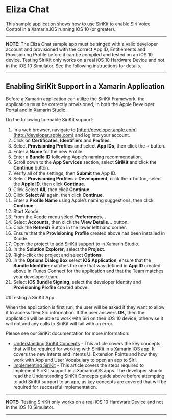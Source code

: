 Eliza Chat
==========

This sample application shows how to use SiriKit to enable Siri Voice Control in a Xamarin.iOS running iOS 10 (or greater). 

---
**NOTE**: The Eliza Chat sample app must be singed with a valid developer account and provisioned with the correct App ID, Entitlements and Provisioning Profile before it can be compiled and tested on an iOS 10 device. Testing SiriKit only works on a real iOS 10 Hardware Device and not in the iOS 10 Simulator. See the following instructions for details.

---

## Enabling SiriKit Support in a Xamarin Application

Before a Xamarin application can utilize the SiriKit Framework, the application must be correctly provisioned, in both the Apple Developer Portal and in Xamarin Studio.

Do the following to enable SiriKit support:

1. In a web browser, navigate to [http://developer.apple.com](http://developer.apple.com) and log into your account.
2. Click on **Certificates**, **Identifiers** and **Profiles**.
3. Select **Provisioning Profiles** and select **App IDs**, then click the **+** button.
4. Enter a **Name** for the new Profile.
5. Enter a **Bundle ID** following Apple’s naming recommendation.
6. Scroll down to the **App Services** section, select **SiriKit** and click the **Continue** button.
7. Verify all of the settings, then **Submit** the App ID.
8. Select **Provisioning Profiles** > **Development**, click the **+** button, select the **Apple ID**, then click **Continue**.
9. Click Select **All**, then click **Continue**.
10. Click **Select All** again, then click **Continue**.
11. Enter a **Profile Name** using Apple’s naming suggestions, then click **Continue**.
12. Start Xcode.
13. From the Xcode menu select **Preferences…**
14. Select **Accounts**, then click the **View Details…** button.
15. Click the **Refresh** Button in the lower left hand corner.
16. Ensure that the **Provisioning Profile** created above has been installed in Xcode.
17. Open the project to add SiriKit support to in Xamarin Studio.
18. In the **Solution Explorer**, select the **Project**.
19. Right-click the project and select **Options**.
20. In the **Options Dialog Box** select **iOS Application**, ensure that the **Bundle Identifier** matches the one that was defined in **App ID** created above in iTunes Connect for the application and that the Team matches your developer team.
21. Select **iOS Bundle Signing**, select the developer Identity and **Provisioning Profile** created above.

##Testing a SiriKit App

When the application is first run, the user will be asked if they want to allow it to access their Siri information. If the user answers **OK**, then the application will be able to work with Siri on their iOS 10 device, otherwise it will not and any calls to SiriKit will fail with an error. 

Please see our SiriKit documentation for more information:

* [Understanding SiriKit Concepts](https://developer.xamarin.com/guides/ios/platform_features/introduction-to-ios10/sirikit/understanding-sirikit/) - This article covers the key concepts that will be required for working with SiriKit in a Xamarin.iOS app. It covers the new Intents and Intents UI Extension Points and how they work with App and User Vocabulary to open an app to Siri.
* [Implementing SiriKit](https://developer.xamarin.com/guides/ios/platform_features/introduction-to-ios10/sirikit/implementing-sirikit/) - This article covers the steps required to implement SiriKit support in a Xamarin.iOS apps. The developer should read the Understanding SiriKit Concepts guide above before attempting to add SiriKit support to an app, as key concepts are covered that will be required for successful implementation.

---
**NOTE:** Testing SiriKit only works on a real iOS 10 Hardware Device and not in the iOS 10 Simulator.

---



